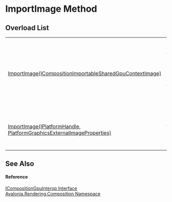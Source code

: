 # ImportImage Method


## Overload List
<table>
<tr>
<td><a href="M_Avalonia_Rendering_Composition_ICompositionGpuInterop_ImportImage_1">ImportImage(ICompositionImportableSharedGpuContextImage)</a></td>
<td>Asynchronously imports a texture. The returned object is immediately usable. If import operation fails, the caller is responsible for destroying the handle</td>
</tr>
<tr>
<td><a href="M_Avalonia_Rendering_Composition_ICompositionGpuInterop_ImportImage">ImportImage(IPlatformHandle, PlatformGraphicsExternalImageProperties)</a></td>
<td>Asynchronously imports a texture. The returned object is immediately usable.</td>
</tr>
</table>

## See Also


#### Reference
<a href="T_Avalonia_Rendering_Composition_ICompositionGpuInterop">ICompositionGpuInterop Interface</a>  
<a href="N_Avalonia_Rendering_Composition">Avalonia.Rendering.Composition Namespace</a>  

